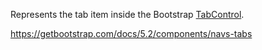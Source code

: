 Represents the tab item inside the Bootstrap [TabControl](~/controls/bootstrap5/TabControl).

<https://getbootstrap.com/docs/5.2/components/navs-tabs>
